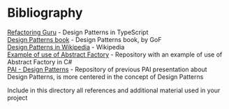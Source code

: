 # Bibliography

[Refactoring Guru](https://refactoring.guru/design-patterns/typescript) - Design Patterns in TypeScript\
[Design Patterns book](https://www.javier8a.com/itc/bd1/articulo.pdf) - Design Patterns book, by GoF\
[Design Patterns in Wikipedia](https://en.wikipedia.org/wiki/Software_design_pattern) - Wikipedia\
[Example of use of Abstract Factory](https://github.com/juanvelez89/abstract-factory) - Repository with an example of use of Abstract Factory in C#\
[PAI - Design Patterns](https://github.com/ULL-ESIT-PAI-2022-2023/2022-2023-pai-design-patterns-design-patterns-pai) - Repository of previous PAI presentation about Design Patterns, is more centered in the concept of Design Patterns

Include in this directory all references and additional material used in your project
